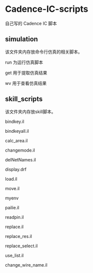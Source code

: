# Cadence-IC-scripts
自己写的 Cadence IC 脚本

## simulation
该文件夹内存放命令行仿真的相关脚本。

 run 为运行仿真脚本
 
 get 用于提取仿真结果
 
 wv 用于查看仿真结果

## skill_scripts
该文件夹内存放skill脚本。

bindkey.il

bindkeyall.il

calc_area.il

changemode.il

delNetNames.il

display.drf

load.il

move.il

myenv

pailie.il

readpin.il

replace.il

replace_res.il

replace_select.il

use_list.il

change_wire_name.il
